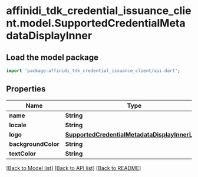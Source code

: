 # affinidi_tdk_credential_issuance_client.model.SupportedCredentialMetadataDisplayInner

## Load the model package

```dart
import 'package:affinidi_tdk_credential_issuance_client/api.dart';
```

## Properties

| Name                | Type                                                                                              | Description | Notes      |
| ------------------- | ------------------------------------------------------------------------------------------------- | ----------- | ---------- |
| **name**            | **String**                                                                                        |             |
| **locale**          | **String**                                                                                        |             | [optional] |
| **logo**            | [**SupportedCredentialMetadataDisplayInnerLogo**](SupportedCredentialMetadataDisplayInnerLogo.md) |             | [optional] |
| **backgroundColor** | **String**                                                                                        |             | [optional] |
| **textColor**       | **String**                                                                                        |             | [optional] |

[[Back to Model list]](../README.md#documentation-for-models) [[Back to API list]](../README.md#documentation-for-api-endpoints) [[Back to README]](../README.md)
